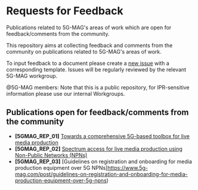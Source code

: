 # Requests for Feedback
Publications related to 5G-MAG's areas of work which are open for feedback/comments from the community.

This repository aims at collecting feedback and comments from the community on publications related to 5G-MAG's areas of work.

To input feedback to a document please create a [new issue](https://github.com/5G-MAG/Requests-for-Feedback/issues/new/choose) with a corresponding template. Issues will be regularly reviewed by the relevant 5G-MAG workgroup.

@5G-MAG members: Note that this is a public repository, for IPR-sensitive information please use our internal Workgroups.

## Publications open for feedback/comments from the community
- **[5GMAG_REP_01]** [Towards a comprehensive 5G-based toolbox for live media production](https://www.5g-mag.com/post/towards-a-comprehensive-5g-based-toolbox-for-live-media-production)
- **[5GMAG_REP_02]** [Spectrum access for live media production using Non-Public Networks (NPNs)](https://www.5g-mag.com/post/spectrum-access-for-live-media-production-using-non-public-networks)
- **[5GMAG_REP_03]** [Guidelines on registration and onboarding for media production equipment over 5G NPNs]https://www.5g-mag.com/post/guidelines-on-registration-and-onboarding-for-media-production-equipment-over-5g-npns)
